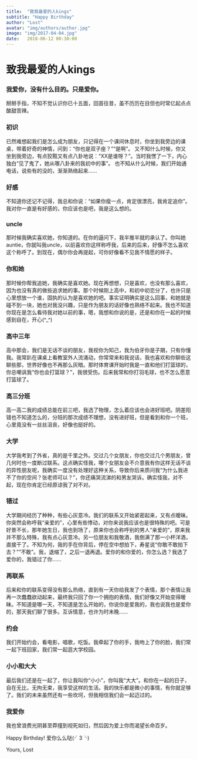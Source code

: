 ```yaml
---
title:  "致我最爱的人kings"
subtitle: "Happy Birthday"
author: "Lost"
avatar: "img/authors/author.jpg"
image: "img/2017-04-04.jpg"
date:   2018-06-12 00:30:00
---
```


# 致我最爱的人kings

### 我爱你，没有什么目的。只是爱你。
掰掰手指，不知不觉认识你已十五面，回首往昔，虽不历历在目但也时常亿起点点酸甜苦辣。

### 初识
已然难想起我们是怎么成为朋友，只记得在一个课间休息时，你坐到我旁边的课桌，带着好奇的神情，问到：“你也是双子座？”“是啊”。
又不知什么时候，你又坐到我旁边，有点狡黠又有点八卦地说：“XX是谁呀？”。当时我愣了一下，内心独白“见了鬼了，她从哪八卦来的我初中的事”。
也不知从什么时候，我们开始通电话，说些有的没的，渐渐熟络起来……

### 好感
不知道你还记不记得，我总和你说：“如果你瘦一点，肯定很漂亮，我肯定追你”。我对你一直是有好感的，你应该也是吧，我是这么想的。

### uncle
那时候我确实喜欢她，你知道的。在你的逼问下，我半推半就的承认了。你叫她auntie，你就叫我uncle，以前喜欢你这样称呼我，后来的后来，好像不怎么喜欢这个称呼了。到现在，偶尔你会再提起，可你好像看不见我不情愿的样子。

### 你和她
那时候你帮我追她，我确实是喜欢她。现在再想想，只是喜欢，也没有那么喜欢，因为也没有真的做些追求她的事。那个时候刚上高中，和初中初恋分了，也许只是心里想放一个谁，固执的认为是喜欢她的吧。事实证明确实是这么回事，和她就是碰不到一块，她也对我没兴趣，只是作为朋友的话好像也熟络不起来。我也不知道你现在是怎么看待我对她以前的事，嗯，我想和你说的是，还是和你在一起的时候感到自在，开心(^_^)

### 高中三年
高中那会，我们是无话不谈的朋友，我视你为知己，我为伯牙你是子期，只有你懂我。我常趴在课桌上看教室外人流涌动，你常常来和我说话，我也喜欢和你聊些这聊些那，世界好像也不再那么灰暗。那时体育课开始时我是一直和他们打篮球的，你总嘲讽我“你也会打篮球？”，我很受伤。后来我常和你打羽毛球，也不怎么愿意打篮球了。

### 高三分班
高一高二我的成绩总能在前三吧，我选了物理，怎么着应该也会进好班吧。阴差阳错也不知道怎么的，分班的那次成绩不理想，没有进好班，但是看到和你一个班，心里竟没有一丝丝沮丧，好像也挺好的。

### 大学
大学我考到了外省，真的是千里之外。交过几个女朋友，你也交过几个男朋友，曾几何时也一度断过联系。这点确实怪我，哪个女朋友会不介意我有你这样无话不谈的异性朋友呢，我确实一度没有处理好这种关系，导致你后来质问我“为什么我进不了你的空间？张老师可以？”，你还痛哭流涕的和男友哭诉。确实怪我，对不起，现在你肯定已经原谅我了对不对。

### 错过
大学期间经历了种种，有些心灰意冷。我们的联系又开始紧密起来，又有点暧昧。你突然会称呼我“亲爱的”，心里有些悸动，对你来说我应该也是很特殊的吧。可是好景不长，那年她生日，我也到场了，原来你也会称呼别的男人“亲爱的”，原来我并不那么特殊，我有点心灰意冷。另一位朋友和我敬酒，我倒满了那一小杯洋酒，直接干了。不知为何，我的手在你背后，停在空中想拍下，寿星说“你敢不敢拍下去？”“不敢”。我，退缩了，之后一退再退。爱你的和你爱的，你怎么选？我选了爱你的，我错过了你……

### 再联系
后来和你的联系变得没有那么热络，直到有一天你给我发了个表情，那个表情让我再一次蠢蠢欲动起来，最终我只回了你一个拥抱的表情，我们好像又开始变得暧昧。不知道是哪一天，不知道是怎么开始的，你说你是爱我的，我也说我也是爱你的，那天我们聊了很多。互诉情意，也许为时未晚……

### 约会
我们开始约会，看电影，唱歌，吃饭。我牵起了你的手，我吻上了你的脸，我们常一起下班回家，我们常一起逛大学校园。

### 小小和大大
最后我们还是在一起了，你让我叫你“小小”，你叫我“大大”。和你在一起的日子，自在无比，无拘无束，我享受这样的生活。我的快乐都是微小的事情，有你就足够了。我们的未来虽然还有一些坎坷，但我相信我们会一起迈过的。

### 我爱你
我也曾浪费光阴甚至莽撞到视死如归，然后因为爱上你而渴望长命百岁。

Happy Birthday! 爱你么么哒(╯3╰)

Yours, Lost
